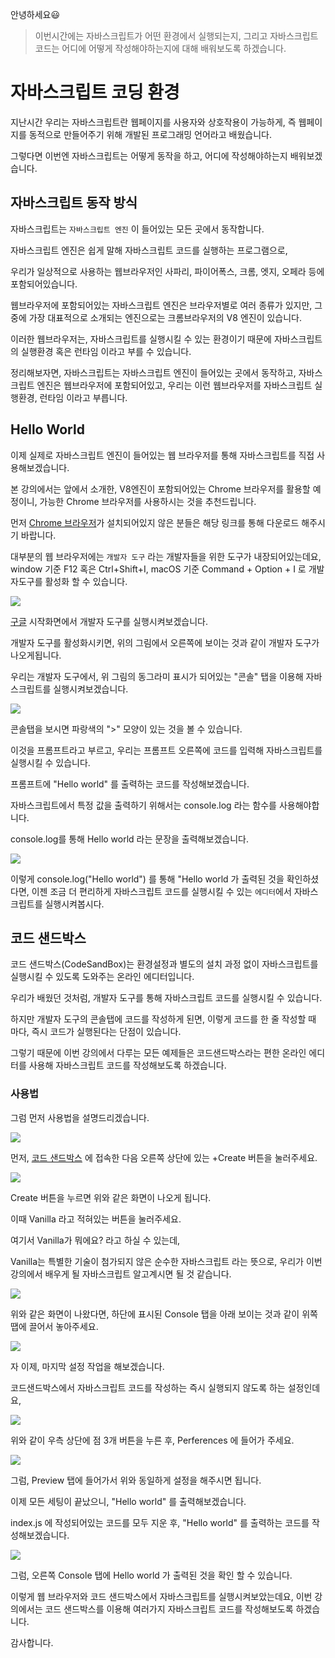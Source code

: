 안녕하세요😃

> 이번시간에는 자바스크립트가 어떤 환경에서 실행되는지, 그리고 자바스크립트 코드는 어디에 어떻게 작성해야하는지에 대해 배워보도록 하겠습니다.

# 자바스크립트 코딩 환경

지난시간 우리는 자바스크립트란 웹페이지를 사용자와 상호작용이 가능하게, 즉 웹페이지를 동적으로 만들어주기 위해 개발된 프로그래밍 언어라고 배웠습니다.

그렇다면 이번엔 자바스크립트는 어떻게 동작을 하고, 어디에 작성해야하는지 배워보겠습니다.

## 자바스크립트 동작 방식

자바스크립트는 `자바스크립트 엔진` 이 들어있는 모든 곳에서 동작합니다.

자바스크립트 엔진은 쉽게 말해 자바스크립트 코드를 실행하는 프로그램으로,

우리가 일상적으로 사용하는 웹브라우저인 사파리, 파이어폭스, 크롬, 엣지, 오페라 등에 포함되어있습니다.

웹브라우저에 포함되어있는 자바스크립트 엔진은 브라우저별로 여러 종류가 있지만, 그 중에 가장 대표적으로 소개되는 엔진으로는 크롬브라우저의 V8 엔진이 있습니다.

이러한 웹브라우저는, 자바스크립트를 실행시킬 수 있는 환경이기 때문에 자바스크립트의 실행환경 혹은 런타임 이라고 부를 수 있습니다.

정리해보자면, 자바스크립트는 자바스크립트 엔진이 들어있는 곳에서 동작하고, 자바스크립트 엔진은 웹브라우저에 포함되어있고, 우리는 이런 웹브라우저를 자바스크립트 실행환경, 런타임 이라고 부릅니다.

## Hello World

이제 실제로 자바스크립트 엔진이 들어있는 웹 브라우저를 통해 자바스크립트를 직접 사용해보겠습니다.

본 강의에서는 앞에서 소개한, V8엔진이 포함되어있는 Chrome 브라우저를 활용할 예정이니, 가능한 Chrome 브라우저를 사용하시는 것을 추천드립니다.

먼저 [Chrome 브라우저]("https://www.google.com/intl/ko/chrome/")가 설치되어있지 않은 분들은 해당 링크를 통해 다운로드 해주시기 바랍니다.

대부분의 웹 브라우저에는 `개발자 도구` 라는 개발자들을 위한 도구가 내장되어있는데요, window 기준 F12 혹은 Ctrl+Shift+I, macOS 기준 Command + Option + I 로 개발자도구를 활성화 할 수 있습니다.

![](https://velog.velcdn.com/images/hbin12212/post/6c52ccca-7331-475b-a721-18f062390e02/image.png)

[구글]("https://www.google.com/") 시작화면에서 개발자 도구를 실행시켜보겠습니다.

개발자 도구를 활성화시키면, 위의 그림에서 오른쪽에 보이는 것과 같이 개발자 도구가 나오게됩니다.

우리는 개발자 도구에서, 위 그림의 동그라미 표시가 되어있는 "콘솔" 탭을 이용해 자바스크립트를 실행시켜보겠습니다.

![](https://velog.velcdn.com/images/hbin12212/post/003012f9-30f8-4441-9cba-eaccdda2db82/image.png)

콘솔탭을 보시면 파랑색의 ">" 모양이 있는 것을 볼 수 있습니다.

이것을 프롬프트라고 부르고, 우리는 프롬프트 오른쪽에 코드를 입력해 자바스크립트를 실행시킬 수 있습니다.

프롬프트에 "Hello world" 를 출력하는 코드를 작성해보겠습니다.

자바스크립트에서 특정 값을 출력하기 위해서는 console.log 라는 함수를 사용해야합니다.

console.log를 통해 Hello world 라는 문장을 출력해보겠습니다.

![](https://velog.velcdn.com/images/hbin12212/post/b70a9fe9-3fe5-4940-9f4b-795abea8cedf/image.png)

이렇게 console.log("Hello world") 를 통해 "Hello world 가 출력된 것을 확인하셨다면, 이젠 조금 더 편리하게 자바스크립트 코드를 실행시킬 수 있는 `에디터`에서 자바스크립트를 실행시켜봅시다.

## 코드 샌드박스

코드 샌드박스(CodeSandBox)는 환경설정과 별도의 설치 과정 없이 자바스크립트를 실행시킬 수 있도록 도와주는 온라인 에디터입니다.

우리가 배웠던 것처럼, 개발자 도구를 통해 자바스크립트 코드를 실행시킬 수 있습니다.

하지만 개발자 도구의 콘솔탭에 코드를 작성하게 된면, 이렇게 코드를 한 줄 작성할 때 마다, 즉시 코드가 실행된다는 단점이 있습니다.

그렇기 때문에 이번 강의에서 다루는 모든 예제들은 코드샌드박스라는 편한 온라인 에디터를 사용해 자바스크립트 코드를 작성해보도록 하겠습니다.

### 사용법

그럼 먼저 사용법을 설명드리겠습니다.

![](https://velog.velcdn.com/images/hbin12212/post/73564e05-df8e-4797-ae4d-2897267e70f6/image.png)

먼저, [코드 샌드박스]("https://codesandbox.io") 에 접속한 다음 오른쪽 상단에 있는 +Create 버튼을 눌러주세요.

![](https://velog.velcdn.com/images/hbin12212/post/0e89d87d-df76-4fd1-b888-5c1ac331e971/image.png)

Create 버튼을 누르면 위와 같은 화면이 나오게 됩니다.

이때 Vanilla 라고 적혀있는 버튼을 눌러주세요.

여기서 Vanilla가 뭐에요? 라고 하실 수 있는데,

Vanilla는 특별한 기술이 첨가되지 않은 순수한 자바스크립트 라는 뜻으로, 우리가 이번 강의에서 배우게 될 자바스크립트 알고계시면 될 것 같습니다.

![](https://velog.velcdn.com/images/hbin12212/post/a0c5d6a2-0be5-4e7d-b6b2-2094360041d3/image.png)

위와 같은 화면이 나왔다면, 하단에 표시된 Console 탭을 아래 보이는 것과 같이 위쪽 땝에 끌어서 놓아주세요.

![](https://velog.velcdn.com/images/hbin12212/post/d3e6b884-18c8-49e6-9c23-9a1ee215adb6/image.png)

자 이제, 마지막 설정 작업을 해보겠습니다.

코드샌드박스에서 자바스크립트 코드를 작성하는 즉시 실행되지 않도록 하는 설정인데요,

![](https://velog.velcdn.com/images/hbin12212/post/4ec59d00-6605-4dbd-ac78-ffbcf6d81b1f/image.png)

위와 같이 우측 상단에 점 3개 버튼을 누른 후, Perferences 에 들어가 주세요.

![](https://velog.velcdn.com/images/hbin12212/post/d64740eb-98b7-4000-86bb-390092366249/image.png)

그럼, Preview 탭에 들어가서 위와 동일하게 설정을 해주시면 됩니다.

이제 모든 세팅이 끝났으니, "Hello world" 를 출력해보겠습니다.

index.js 에 작성되어있는 코드를 모두 지운 후, "Hello world" 를 출력하는 코드를 작성해보겠습니다.

![](https://velog.velcdn.com/images/hbin12212/post/46d981c6-8040-4b01-beca-104d6e4774d1/image.png)

그럼, 오른쪽 Console 탭에 Hello world 가 출력된 것을 확인 할 수 있습니다.

이렇게 웹 브라우저와 코드 샌드박스에서 자바스크립트를 실행시켜보았는데요, 이번 강의에서는 코드 샌드박스를 이용해 여러가지 자바스크립트 코드를 작성해보도록 하겠습니다.

감사합니다.
